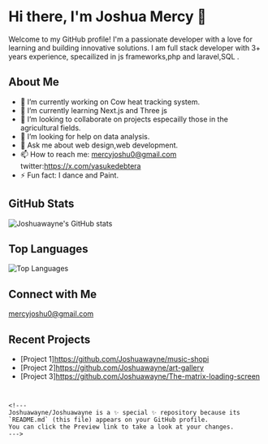 
# Hi there, I'm Joshua Mercy 👋

Welcome to my GitHub profile! I'm a passionate developer with a love for learning and building innovative solutions.
I am full stack developer with 3+ years experience, specailized in js frameworks,php and laravel,SQL .
## About Me

- 🔭 I’m currently working on Cow heat tracking system.
- 🌱 I’m currently learning Next.js and Three js
- 👯 I’m looking to collaborate on projects especailly those in the agricultural fields.
- 🤔 I’m looking for help  on data analysis.
- 💬 Ask me about web design,web development.
- 📫 How to reach me:
 mercyjoshu0@gmail.com
twitter:https://x.com/yasukedebtera
- ⚡ Fun fact: I dance and Paint.

## GitHub Stats

![Joshuawayne's GitHub stats](https://github-readme-stats.vercel.app/api?username=Joshuawayne&show_icons=true&theme=radical)

## Top Languages

![Top Languages](https://github-readme-stats.vercel.app/api/top-langs/?username=Joshuawayne&layout=compact&theme=radical)

## Connect with Me

mercyjoshu0@gmail.com

## Recent Projects

- [Project 1]https://github.com/Joshuawayne/music-shopi
- [Project 2]https://github.com/Joshuawayne/art-gallery
- [Project 3]https://github.com/Joshuawayne/The-matrix-loading-screen


```


<!---
Joshuawayne/Joshuawayne is a ✨ special ✨ repository because its `README.md` (this file) appears on your GitHub profile.
You can click the Preview link to take a look at your changes.
--->
